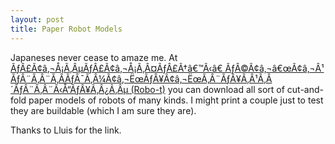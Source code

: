 ```yaml
---
layout: post
title: Paper Robot Models
---
```


Japaneses never cease to amaze me. At <a title="ÃƒÂ£Ã¢â‚¬Å¡Ã‚ÂµÃƒÂ£Ã¢â‚¬Å¡Ã‚Â¤ÃƒÂ£Ã†â€™Ã‹â€ ÃƒÂ©Ã¢â‚¬â€œÃ¢â‚¬Â¹ÃƒÂ¨Ã‚Â¨Ã‚Â­ÃƒÂ¯Ã‚Â¼Ã¢â‚¬ËœÃƒÂ¥Ã¢â‚¬ËœÃ‚Â¨ÃƒÂ¥Ã‚Â¹Ã‚Â´ÃƒÂ¨Ã‚Â¨Ã‹Å“ÃƒÂ¥Ã‚Â¿Ã‚Âµ" href="http://www.robo-t.com/rr-0614.htm">ÃƒÂ£Ã¢â‚¬Å¡Ã‚ÂµÃƒÂ£Ã¢â‚¬Å¡Ã‚Â¤ÃƒÂ£Ã†â€™Ã‹â€ ÃƒÂ©Ã¢â‚¬â€œÃ¢â‚¬Â¹ÃƒÂ¨Ã‚Â¨Ã‚Â­ÃƒÂ¯Ã‚Â¼Ã¢â‚¬ËœÃƒÂ¥Ã¢â‚¬ËœÃ‚Â¨ÃƒÂ¥Ã‚Â¹Ã‚Â´ÃƒÂ¨Ã‚Â¨Ã‹Å“ÃƒÂ¥Ã‚Â¿Ã‚Âµ (Robo-t)</a> you can download all sort of cut-and-fold paper models of robots of many kinds. I might print a couple just to test they are buildable (which I am sure they are).

Thanks to Lluis for the link.

